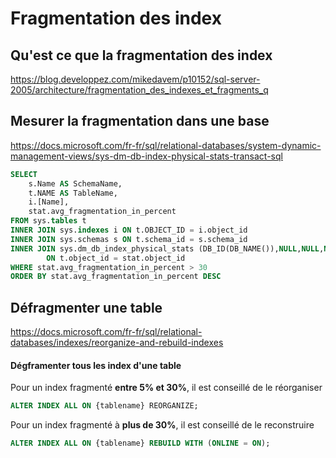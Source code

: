 ﻿# Fragmentation des index

## Qu'est ce que la fragmentation des index
https://blog.developpez.com/mikedavem/p10152/sql-server-2005/architecture/fragmentation_des_indexes_et_fragments_q

## Mesurer la fragmentation dans une base
https://docs.microsoft.com/fr-fr/sql/relational-databases/system-dynamic-management-views/sys-dm-db-index-physical-stats-transact-sql

```` sql
SELECT 
    s.Name AS SchemaName,
    t.NAME AS TableName,
    i.[Name],
    stat.avg_fragmentation_in_percent
FROM sys.tables t
INNER JOIN sys.indexes i ON t.OBJECT_ID = i.object_id
INNER JOIN sys.schemas s ON t.schema_id = s.schema_id
INNER JOIN sys.dm_db_index_physical_stats (DB_ID(DB_NAME()),NULL,NULL,NULL,NULL) stat
        ON t.object_id = stat.object_id
WHERE stat.avg_fragmentation_in_percent > 30
ORDER BY stat.avg_fragmentation_in_percent DESC
````
## Défragmenter une table
https://docs.microsoft.com/fr-fr/sql/relational-databases/indexes/reorganize-and-rebuild-indexes

#### Dégframenter tous les index d'une table

Pour un index fragmenté **entre  5% et 30%**, il est conseillé de le réorganiser
```` sql
ALTER INDEX ALL ON {tablename} REORGANIZE;
````

Pour un index fragmenté à **plus de 30%**, il est conseillé de le reconstruire
```` sql
ALTER INDEX ALL ON {tablename} REBUILD WITH (ONLINE = ON);
````